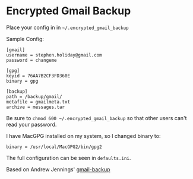# Encrypted Gmail Backup

Place your config in in `~/.encrypted_gmail_backup`

Sample Config:

	[gmail]
	username = stephen.holiday@gmail.com
	password = changeme

	[gpg]
	keyid = 76AA7B2CF3FD360E
	binary = gpg

	[backup]
	path = /backup/gmail/
	metafile = gmailmeta.txt
	archive = messages.tar

Be sure to `chmod 600 ~/.encrypted_gmail_backup` so that other users can't read your password.

I have MacGPG installed on my system, so I changed binary to:

	binary = /usr/local/MacGPG2/bin/gpg2

The full configuration can be seen in `defaults.ini`.

Based on Andrew Jennings' [gmail-backup](https://github.com/abjennings/gmail-backup)